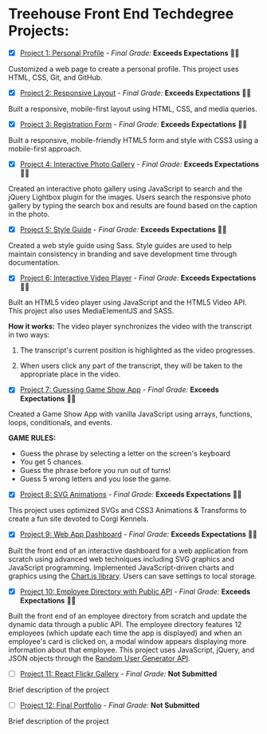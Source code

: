 # Treehouse Front End Techdegree Projects:

- [x] [Project 1: Personal Profile](https://github.com/kristyburge/techdegree-portfolio-project) - *Final Grade:* **Exceeds Expectations** :100::sparkles:

Customized a web page to create a personal profile. This project uses HTML, CSS, Git, and GitHub.

- [x] [Project 2: Responsive Layout](https://github.com/kristyburge/techdegree-responsive-layout) - *Final Grade:* **Exceeds Expectations** :100::sparkles:

Built a responsive, mobile-first layout using HTML, CSS, and media queries.

- [x] [Project 3: Registration Form](https://github.com/kristyburge/techdegree-registration-form) - *Final Grade:* **Exceeds Expectations** :100::sparkles:

Built a responsive, mobile-friendly HTML5 form and style with CSS3 using a mobile-first approach.

- [x] [Project 4: Interactive Photo Gallery](https://github.com/kristyburge/techdegree-interactive-photo-gallery) -
*Final Grade:* **Exceeds Expectations** :100::sparkles:

Created an interactive photo gallery using JavaScript to search and the jQuery Lightbox plugin for the images. Users search the responsive photo gallery by typing the search box and results are found based on the caption in the photo.

- [x] [Project 5: Style Guide](https://github.com/kristyburge/techdegree-style-guide) -
*Final Grade:* **Exceeds Expectations** :100::sparkles:

Created a web style guide using Sass. Style guides are used to help maintain consistency in branding and save development time through documentation.  

- [x] [Project 6: Interactive Video Player](https://github.com/kristyburge/techdegree-interactive-video-player) -
*Final Grade:* **Exceeds Expectations** :100::sparkles:

Built an HTML5 video player using JavaScript and the HTML5 Video API. This project also uses MediaElementJS and SASS.

**How it works:**
The video player synchronizes the video with the transcript in two ways:

1. The transcript's current position is highlighted as the video progresses.

2. When users click any part of the transcript, they will be taken to the appropriate place in the video.

- [x] [Project 7: Guessing Game Show App](https://github.com/kristyburge/techdegree-game-show-app) - *Final Grade:* **Exceeds Expectations** :100::sparkles:

Created a Game Show App with vanilla JavaScript using arrays, functions, loops, conditionals, and events.

**GAME RULES:**
* Guess the phrase by selecting a letter on the screen's keyboard
* You get 5 chances.
* Guess the phrase before you run out of turns!
* Guess 5 wrong letters and you lose the game.

- [x] [Project 8: SVG Animations](https://github.com/kristyburge/techdegree-svg-animations) -
*Final Grade:* **Exceeds Expectations** :100::sparkles:

This project uses optimized SVGs and CSS3 Animations & Transforms to create a fun site devoted to Corgi Kennels.

- [x] [Project 9: Web App Dashboard](https://github.com/kristyburge/techdegree-web-app-dashboard) -
*Final Grade:* **Exceeds Expectations** :100::sparkles:

Built the front end of an interactive dashboard for a web application from scratch using advanced web techniques including SVG graphics and JavaScript programming. Implemented JavaScript-driven charts and graphics using the [Chart.js library](https://www.chartjs.org/). Users can save settings to local storage.

- [x] [Project 10: Employee Directory with Public API](https://github.com/kristyburge/techdegree-employee-directory) - *Final Grade:*  **Exceeds Expectations** :100::sparkles:

Built the front end of an employee directory from scratch and update the dynamic data through a public API. The employee directory features 12 employees (which update each time the app is displayed) and when an employee's card is clicked on, a modal window appears displaying more information about that employee. This project uses JavaScript, jQuery, and JSON objects through the [Random User Generator API](https://randomuser.me).

- [ ] [Project 11: React Flickr Gallery](https://github.com/kristyburge/) - *Final Grade:*  **Not Submitted**

Brief description of the project

- [ ] [Project 12: Final Portfolio](https://github.com/kristyburge/) - *Final Grade:*  **Not Submitted**

Brief description of the project
